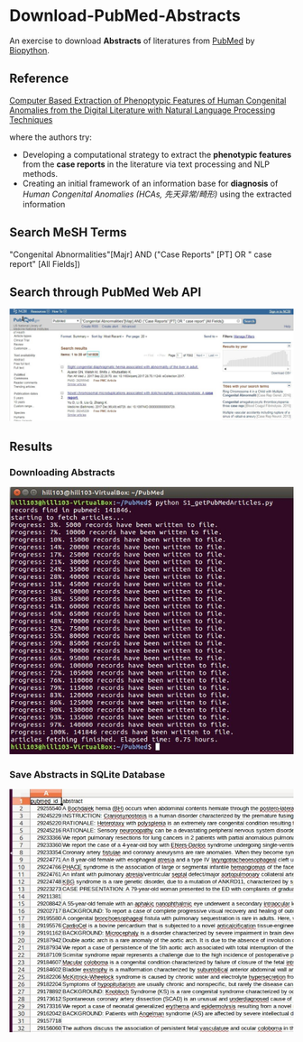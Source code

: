 # Download-PubMed-Abstracts
An exercise to download **Abstracts** of literatures from [PubMed](https://www.ncbi.nlm.nih.gov/pubmed) by [Biopython](https://biopython.org/).

## Reference
[Computer Based Extraction of Phenoptypic Features of Human Congenital Anomalies from the Digital Literature with Natural Language Processing Techniques](http://ebooks.iospress.nl/publication/37552)

where the authors try:
- Developing a computational strategy to extract the **phenotypic features** from the **case reports** in the literature via text processing and NLP methods.
- Creating an initial framework of an information base for **diagnosis** of *Human Congenital Anomalies (HCAs, 先天异常/畸形)* using the extracted information

## Search MeSH Terms
"Congenital Abnormalities"[Majr] AND ("Case Reports" [PT] OR " case report" [All Fields]) 

## Search through PubMed Web API
![Search PubMed Web](/images/SearchPubMedWeb.jpg)

## Results
### Downloading Abstracts
![Downloading Abstracts](/images/DownloadingAbstracts.jpg)

### Save Abstracts in SQLite Database
![Saved Abstracts](/images/SavedAbstracts.jpg)
